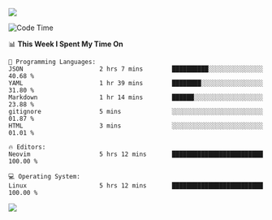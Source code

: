 <!-- [![Top Langs](https://github-readme-stats.vercel.app/api/top-langs/?username=gagahsyuja&theme=dracula&hide_border=true&border_radius=7)](https://github.com/anuraghazra/github-readme-stats) -->

![](https://komarev.com/ghpvc/?username=gagahsyuja&color=orange)

<!--START_SECTION:waka-->
![Code Time](http://img.shields.io/badge/Code%20Time-1%2C470%20hrs%2053%20mins-blue)

📊 **This Week I Spent My Time On** 

```text
💬 Programming Languages: 
JSON                     2 hrs 7 mins        ██████████░░░░░░░░░░░░░░░   40.68 % 
YAML                     1 hr 39 mins        ████████░░░░░░░░░░░░░░░░░   31.80 % 
Markdown                 1 hr 14 mins        ██████░░░░░░░░░░░░░░░░░░░   23.88 % 
gitignore                5 mins              ░░░░░░░░░░░░░░░░░░░░░░░░░   01.87 % 
HTML                     3 mins              ░░░░░░░░░░░░░░░░░░░░░░░░░   01.01 % 

🔥 Editors: 
Neovim                   5 hrs 12 mins       █████████████████████████   100.00 % 

💻 Operating System: 
Linux                    5 hrs 12 mins       █████████████████████████   100.00 % 
```


<!--END_SECTION:waka-->

![](https://hit.yhype.me/github/profile?account_id=96577465)
